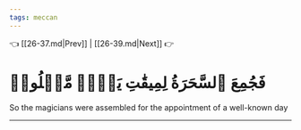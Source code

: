 ```yaml
---
tags: meccan
---
```


👈 [[26-37.md|Prev]] | [[26-39.md|Next]] 👉

# فَجُمِعَ ٱلسَّحَرَةُ لِمِيقَٰتِ يَوۡمٖ مَّعۡلُومٖ

So the magicians were assembled for the appointment of a well-known day

---

